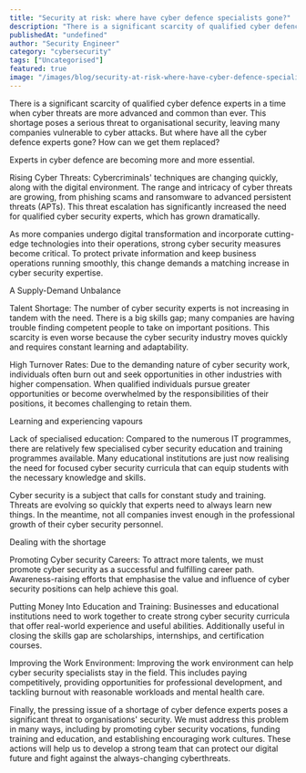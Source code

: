 ```yaml
---
title: "Security at risk: where have cyber defence specialists gone?"
description: "There is a significant scarcity of qualified cyber defence experts in a time when cyber threats are more advanced and common than ever. This shortage poses a se..."
publishedAt: "undefined"
author: "Security Engineer"
category: "cybersecurity"
tags: ["Uncategorised"]
featured: true
image: "/images/blog/security-at-risk-where-have-cyber-defence-specialists-gone-featured.webp"
---
```


There is a significant scarcity of qualified cyber defence experts in a time when cyber threats are more advanced and common than ever. This shortage poses a serious threat to organisational security, leaving many companies vulnerable to cyber attacks. But where have all the cyber defence experts gone? How can we get them replaced?

Experts in cyber defence are becoming more and more essential.

Rising Cyber Threats: Cybercriminals' techniques are changing quickly, along with the digital environment. The range and intricacy of cyber threats are growing, from phishing scams and ransomware to advanced persistent threats (APTs). This threat escalation has significantly increased the need for qualified cyber security experts, which has grown dramatically.

As more companies undergo digital transformation and incorporate cutting-edge technologies into their operations, strong cyber security measures become critical. To protect private information and keep business operations running smoothly, this change demands a matching increase in cyber security expertise.

A Supply-Demand Unbalance

Talent Shortage: The number of cyber security experts is not increasing in tandem with the need. There is a big skills gap; many companies are having trouble finding competent people to take on important positions. This scarcity is even worse because the cyber security industry moves quickly and requires constant learning and adaptability.

High Turnover Rates: Due to the demanding nature of cyber security work, individuals often burn out and seek opportunities in other industries with higher compensation. When qualified individuals pursue greater opportunities or become overwhelmed by the responsibilities of their positions, it becomes challenging to retain them.

Learning and experiencing vapours

Lack of specialised education: Compared to the numerous IT programmes, there are relatively few specialised cyber security education and training programmes available. Many educational institutions are just now realising the need for focused cyber security curricula that can equip students with the necessary knowledge and skills.

Cyber security is a subject that calls for constant study and training. Threats are evolving so quickly that experts need to always learn new things. In the meantime, not all companies invest enough in the professional growth of their cyber security personnel.

Dealing with the shortage

Promoting Cyber security Careers: To attract more talents, we must promote cyber security as a successful and fulfilling career path. Awareness-raising efforts that emphasise the value and influence of cyber security positions can help achieve this goal.

Putting Money Into Education and Training: Businesses and educational institutions need to work together to create strong cyber security curricula that offer real-world experience and useful abilities. Additionally useful in closing the skills gap are scholarships, internships, and certification courses.

Improving the Work Environment: Improving the work environment can help cyber security specialists stay in the field. This includes paying competitively, providing opportunities for professional development, and tackling burnout with reasonable workloads and mental health care.

Finally, the pressing issue of a shortage of cyber defence experts poses a significant threat to organisations' security. We must address this problem in many ways, including by promoting cyber security vocations, funding training and education, and establishing encouraging work cultures. These actions will help us to develop a strong team that can protect our digital future and fight against the always-changing cyberthreats.
